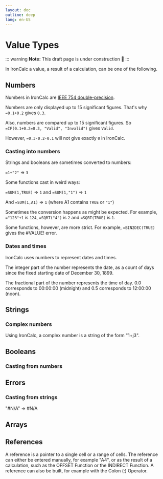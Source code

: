 ```yaml
---
layout: doc
outline: deep
lang: en-US
---
```


# Value Types

::: warning
**Note:** This draft page is under construction 🚧
:::

In IronCalc a value, a result of a calculation, can be one of the following.

## Numbers

Numbers in IronCalc are [IEEE 754 double-precision](https://en.wikipedia.org/wiki/Double-precision_floating-point_format).

Numbers are only displayed up to 15 significant figures. That's why `=0.1+0.2` gives  `0.3`.

Also, numbers are compared up to 15 significant figures. So `=IF(0.1+0.2=0.3, "Valid", "Invalid")` gives `Valid`.

However, `=0.3-0.2-0.1` will not give exactly `0` in IronCalc.

### Casting into numbers

Strings and booleans are sometimes converted to numbers:

`=1+"2"` => `3`

Some functions cast in weird ways:

`=SUM(1,TRUE)` => `1` and `=SUM(1,"1")` => `1`

And `=SUM(1,A1)` => `1` (where A1 contains `TRUE` or `"1"`)


Sometimes the conversion happens as might be expected. For example, `="123"+1` is `124`, `=SQRT("4")` is `2` and `=SQRT(TRUE)` is `1`.

Some functions, however, are more strict. For example, `=BIN2DEC(TRUE)` gives the #VALUE! error.

### Dates and times

IronCalc uses numbers to represent dates and times.

The integer part of the number represents the date, as a count of days since the fixed starting date of December 30, 1899.

The fractional part of the number represents the time of day. 0.0 corresponds to 00:00:00 (midnight) and 0.5 corresponds to 12:00:00 (noon).

## Strings


### Complex numbers

Using IronCalc, a complex number is a string of the form "1+j3".


## Booleans

### Casting from numbers

## Errors


### Casting from strings

"#N/A" => #N/A

## Arrays

## References

A reference is a pointer to a single cell or a range of cells. The reference can either be entered manually, for example "A4", or as the result of a calculation, such as the OFFSET Function or the INDIRECT Function. A reference can also be built, for example with the Colon (\:) Operator. 